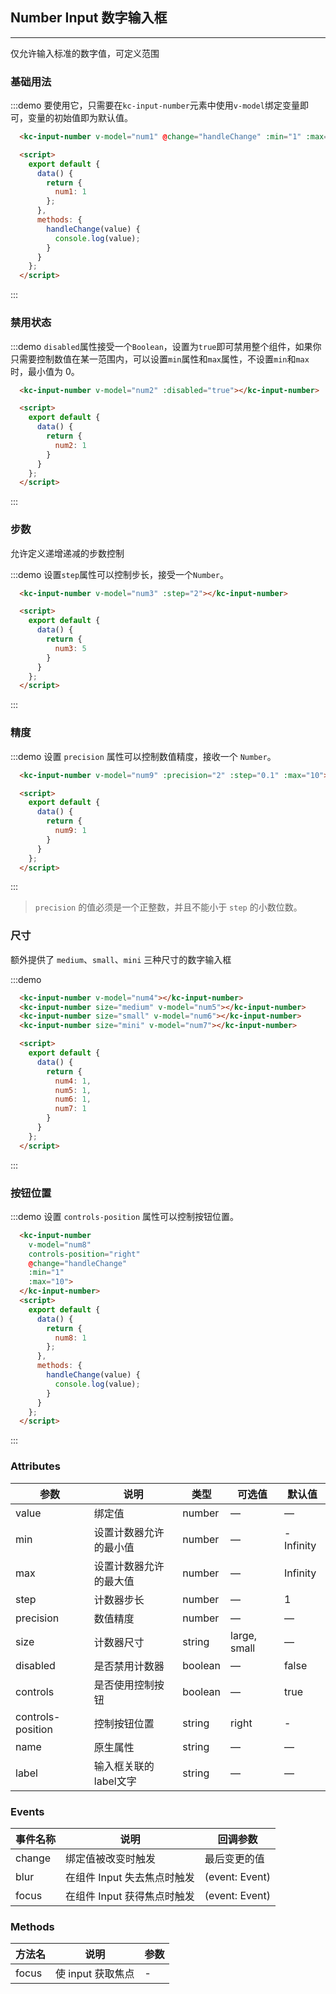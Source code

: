 ## Number Input 数字输入框
-------------------

<script>
  export default {
    data() {
      return {
        num1: 1,
        num2: 1,
        num3: 5,
        num4: 1,
        num5: 1,
        num6: 1,
        num7: 1,
        num8: 1,
        num9: 1
      }
    },
    methods: {
      handleChange(value) {
        console.log(value);
      }
    }
  };
</script>
<style>
  
  .demo-box.demo-input-number {
    .kc-input-number + .kc-input-number {
      margin-left: 10px;
    }
  }
</style>



仅允许输入标准的数字值，可定义范围

### 基础用法

:::demo 要使用它，只需要在`kc-input-number`元素中使用`v-model`绑定变量即可，变量的初始值即为默认值。
```html
  <kc-input-number v-model="num1" @change="handleChange" :min="1" :max="10" label="描述文字"></kc-input-number>

  <script>
    export default {
      data() {
        return {
          num1: 1
        };
      },
      methods: {
        handleChange(value) {
          console.log(value);
        }
      }
    };
  </script>
```
:::

### 禁用状态

:::demo `disabled`属性接受一个`Boolean`，设置为`true`即可禁用整个组件，如果你只需要控制数值在某一范围内，可以设置`min`属性和`max`属性，不设置`min`和`max`时，最小值为 0。

```html
  <kc-input-number v-model="num2" :disabled="true"></kc-input-number>

  <script>
    export default {
      data() {
        return {
          num2: 1
        }
      }
    };
  </script>
```
:::

### 步数

允许定义递增递减的步数控制

:::demo 设置`step`属性可以控制步长，接受一个`Number`。

```html
  <kc-input-number v-model="num3" :step="2"></kc-input-number>

  <script>
    export default {
      data() {
        return {
          num3: 5
        }
      }
    };
  </script>
```
:::

### 精度

:::demo 设置 `precision` 属性可以控制数值精度，接收一个 `Number`。

```html
  <kc-input-number v-model="num9" :precision="2" :step="0.1" :max="10"></kc-input-number>

  <script>
    export default {
      data() {
        return {
          num9: 1
        }
      }
    };
  </script>
```

:::


>`precision` 的值必须是一个正整数，并且不能小于 `step` 的小数位数。


### 尺寸

额外提供了 `medium`、`small`、`mini` 三种尺寸的数字输入框

:::demo

```html
  <kc-input-number v-model="num4"></kc-input-number>
  <kc-input-number size="medium" v-model="num5"></kc-input-number>
  <kc-input-number size="small" v-model="num6"></kc-input-number>
  <kc-input-number size="mini" v-model="num7"></kc-input-number>

  <script>
    export default {
      data() {
        return {
          num4: 1,
          num5: 1,
          num6: 1,
          num7: 1
        }
      }
    };
  </script>
```
:::

### 按钮位置

:::demo 设置 `controls-position` 属性可以控制按钮位置。
```html
  <kc-input-number 
    v-model="num8" 
    controls-position="right" 
    @change="handleChange" 
    :min="1" 
    :max="10">
  </kc-input-number>
  <script>
    export default {
      data() {
        return {
          num8: 1
        };
      },
      methods: {
        handleChange(value) {
          console.log(value);
        }
      }
    };
  </script>
```
:::

### Attributes
| 参数      | 说明          | 类型      | 可选值                           | 默认值  |
|----------|-------------- |----------|--------------------------------  |-------- |
| value    | 绑定值         | number | — | — |
| min      | 设置计数器允许的最小值 | number | — | -Infinity |
| max      | 设置计数器允许的最大值 | number | — | Infinity |
| step     | 计数器步长           | number   | — | 1 |
| precision| 数值精度             | number   | — | — |
| size     | 计数器尺寸           | string   | large, small | — |
| disabled | 是否禁用计数器        | boolean | — | false |
| controls | 是否使用控制按钮        | boolean | — | true |
| controls-position | 控制按钮位置 | string | right | - |
| name | 原生属性 | string | — | — |
| label | 输入框关联的label文字 | string | — | — |
### Events
| 事件名称 | 说明 | 回调参数 |
|---------|--------|---------|
| change | 绑定值被改变时触发 | 最后变更的值 |
| blur | 在组件 Input 失去焦点时触发 | (event: Event) |
| focus | 在组件 Input 获得焦点时触发 | (event: Event) |

### Methods
| 方法名 | 说明 | 参数 |
| ---- | ---- | ---- |
| focus | 使 input 获取焦点 | - |

